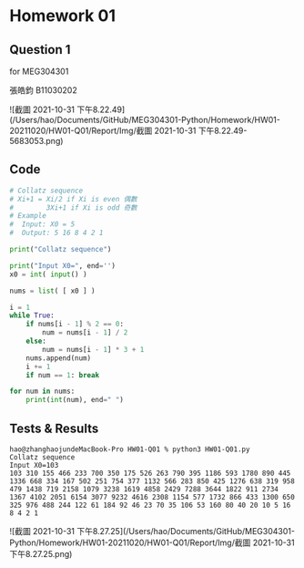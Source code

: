 # Homework 01

## Question 1

for MEG304301

張皓鈞 B11030202



![截圖 2021-10-31 下午8.22.49](/Users/hao/Documents/GitHub/MEG304301-Python/Homework/HW01-20211020/HW01-Q01/Report/Img/截圖 2021-10-31 下午8.22.49-5683053.png)



## Code

```python
# Collatz sequence
# Xi+1 = Xi/2 if Xi is even 偶數
#        3Xi+1 if Xi is odd 奇數
# Example
#  Input: X0 = 5
#  Output: 5 16 8 4 2 1

print("Collatz sequence")

print("Input X0=", end='')
x0 = int( input() )

nums = list( [ x0 ] )

i = 1
while True:
    if nums[i - 1] % 2 == 0:
        num = nums[i - 1] / 2
    else:
        num = nums[i - 1] * 3 + 1
    nums.append(num)
    i += 1
    if num == 1: break

for num in nums:
    print(int(num), end=" ")
```



## Tests & Results

```
hao@zhanghaojundeMacBook-Pro HW01-Q01 % python3 HW01-Q01.py 
Collatz sequence
Input X0=103
103 310 155 466 233 700 350 175 526 263 790 395 1186 593 1780 890 445 1336 668 334 167 502 251 754 377 1132 566 283 850 425 1276 638 319 958 479 1438 719 2158 1079 3238 1619 4858 2429 7288 3644 1822 911 2734 1367 4102 2051 6154 3077 9232 4616 2308 1154 577 1732 866 433 1300 650 325 976 488 244 122 61 184 92 46 23 70 35 106 53 160 80 40 20 10 5 16 8 4 2 1 
```

![截圖 2021-10-31 下午8.27.25](/Users/hao/Documents/GitHub/MEG304301-Python/Homework/HW01-20211020/HW01-Q01/Report/Img/截圖 2021-10-31 下午8.27.25.png)